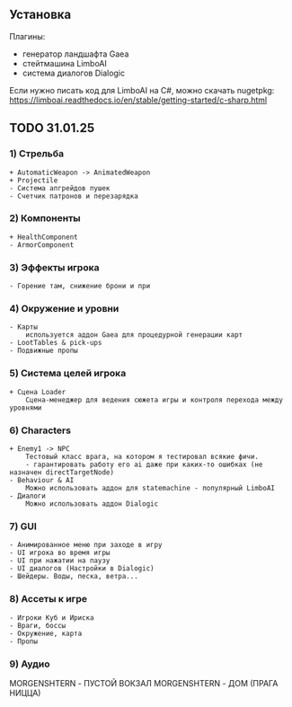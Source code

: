 ## Установка
Плагины:
- генератор ландшафта Gaea
- стейтмашина LimboAI
- система диалогов Dialogic

Если нужно писать код для LimboAI на C#, можно скачать nugetpkg:
https://limboai.readthedocs.io/en/stable/getting-started/c-sharp.html

## TODO 31.01.25

### 1) Стрельба
    + AutomaticWeapon -> AnimatedWeapon
    + Projectile
    - Система апгрейдов пушек
    - Счетчик патронов и перезарядка
    
### 2) Компоненты
    + HealthComponent
    - ArmorComponent

### 3) Эффекты игрока
    - Горение там, снижение брони и при

### 4) Окружение и уровни
    - Карты
        используется аддон Gaea для процедурной генерации карт
    - LootTables & pick-ups
    - Подвижные пропы

### 5) Система целей игрока 
    + Сцена Loader
        Сцена-менеджер для ведения сюжета игры и контроля перехода между уровнями

### 6) Characters
    + Enemy1 -> NPC
        Тестовый класс врага, на котором я тестировал всякие фичи.
        - гарантировать работу его ai даже при каких-то ошибках (не назначен directTargetNode)
    - Behaviour & AI 
        Можно использовать аддон для statemachine - популярный LimboAI
    - Диалоги
        Можно использовать аддон Dialogic
    
### 7) GUI
    - Анимированное меню при заходе в игру
    - UI игрока во время игры
    - UI при нажатии на паузу
    - UI диалогов (Настройки в Dialogic)
    - Шейдеры. Воды, песка, ветра...

### 8) Ассеты к игре
    - Игроки Куб и Ириска
    - Враги, боссы
    - Окружение, карта
    - Пропы

### 9) Аудио
MORGENSHTERN - ПУСТОЙ ВОКЗАЛ
MORGENSHTERN - ДОМ (ПРАГА НИЦЦА)
